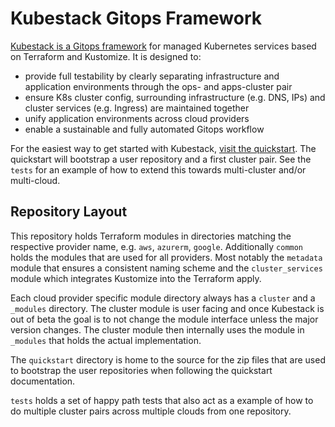 # Kubestack Gitops Framework

[Kubestack is a Gitops framework](https://www.kubestack.com) for managed Kubernetes services based on Terraform and Kustomize. It is designed to:

 * provide full testability by clearly separating infrastructure and application environments through the ops- and apps-cluster pair
 * ensure K8s cluster config, surrounding infrastructure (e.g. DNS, IPs) and cluster services (e.g. Ingress) are maintained together
 * unify application environments across cloud providers
 * enable a sustainable and fully automated Gitops workflow

For the easiest way to get started with Kubestack, [visit the quickstart](https://www.kubestack.com/infrastructure/documentation/quickstart). The quickstart will bootstrap a user repository and a first cluster pair. See the `tests` for an example of how to extend this towards multi-cluster and/or multi-cloud.

## Repository Layout

This repository holds Terraform modules in directories matching the respective provider name, e.g. `aws`, `azurerm`, `google`. Additionally `common` holds the modules that are used for all providers. Most notably the `metadata` module that ensures a consistent naming scheme and the `cluster_services` module which integrates Kustomize into the Terraform apply.

Each cloud provider specific module directory always has a `cluster` and a `_modules` directory. The cluster module is user facing and once Kubestack is out of beta the goal is to not change the module interface unless the major version changes. The cluster module then internally uses the module in `_modules` that holds the actual implementation.

The `quickstart` directory is home to the source for the zip files that are used to bootstrap the user repositories when following the quickstart documentation.

`tests` holds a set of happy path tests that also act as a example of how to do multiple cluster pairs across multiple clouds from one repository.
